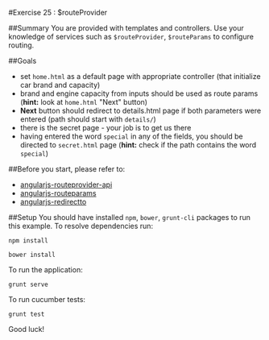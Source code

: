 #Exercise 25 : $routeProvider

##Summary
You are provided with templates and controllers. Use your knowledge of services such as `$routeProvider`, `$routeParams` to configure routing.

##Goals

* set `home.html` as a default page with appropriate controller (that initialize car brand and capacity) 
* brand and engine capacity from inputs should be used as route params (**hint:**  look at `home.html` "Next" button)
* **Next** button should redirect to details.html page if both parameters were entered (path should start with `details/`)
* there is the secret page - your job is to get us there 
* having entered the word `special` in any of the fields, you should be directed to `secret.html` page  (**hint:** check if the path contains the word `special`)


##Before you start, please refer to:
* [angularjs-routeprovider-api](https://egghead.io/lessons/angularjs-routeprovider-api)
* [angularjs-routeparams](https://egghead.io/lessons/angularjs-routeparams)
* [angularjs-redirectto](https://egghead.io/lessons/angularjs-redirectto)

##Setup
 You should have installed `npm`, `bower`, `grunt-cli`  packages to run this example. To resolve dependencies run:

```
npm install
```

```
bower install
```

To run the application:

```
grunt serve
```

To run cucumber tests:

```
grunt test
```

Good luck!
